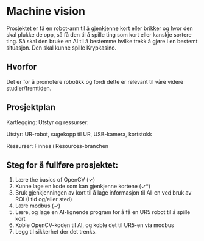 # Machine vision
Prosjektet er få en robot-arm til å gjenkjenne kort eller brikker og hvor den skal plukke de opp, så få den til å spille ting som kort eller kanskje sortere ting. Så skal den bruke en AI til å bestemme hvilke trekk å gjøre i en bestemt situasjon. Den skal kunne spille Krypkasino.

## Hvorfor
Det er for å promotere robotikk og fordi dette er relevant til våre videre studier/fremtiden.

## Prosjektplan
Kartlegging:
Utstyr og ressurser:

Utstyr: UR-robot, sugekopp til UR, USB-kamera, kortstokk

Ressurser:
	Finnes i Resources-branchen
  
## Steg for å fullføre prosjektet:
1. Lære the basics of OpenCV (✓)
2. Kunne lage en kode som kan gjenkjenne kortene (✓*)
3. Bruk gjenkjenningen av kort til å lage informasjon til AI-en ved bruk av ROI (I tid og/eller sted)
4. Lære modbus (✓)
5. Lære, og lage en AI-lignende program for å få en UR5 robot til å spille kort
6. Koble OpenCV-koden til AI, og koble det til UR5-en via modbus
7. Legg til sikkerhet der det trenks.









